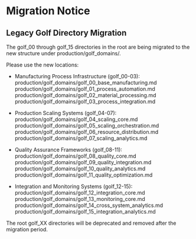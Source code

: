 # Migration Notice

## Legacy Golf Directory Migration

The golf_00 through golf_15 directories in the root are being migrated to the new structure under production/golf_domains/.

Please use the new locations:

- Manufacturing Process Infrastructure (golf_00-03):
  production/golf_domains/golf_00_base_manufacturing.md
  production/golf_domains/golf_01_process_automation.md
  production/golf_domains/golf_02_material_processing.md
  production/golf_domains/golf_03_process_integration.md

- Production Scaling Systems (golf_04-07):
  production/golf_domains/golf_04_scaling_core.md
  production/golf_domains/golf_05_scaling_orchestration.md
  production/golf_domains/golf_06_resource_distribution.md
  production/golf_domains/golf_07_scaling_analytics.md

- Quality Assurance Frameworks (golf_08-11):
  production/golf_domains/golf_08_quality_core.md
  production/golf_domains/golf_09_quality_integration.md
  production/golf_domains/golf_10_quality_analytics.md
  production/golf_domains/golf_11_quality_optimization.md

- Integration and Monitoring Systems (golf_12-15):
  production/golf_domains/golf_12_integration_core.md
  production/golf_domains/golf_13_monitoring_core.md
  production/golf_domains/golf_14_cross_system_analytics.md
  production/golf_domains/golf_15_integration_analytics.md

The root golf_XX directories will be deprecated and removed after the migration period.